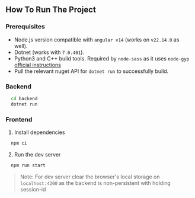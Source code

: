 ## How To Run The Project

### Prerequisites

- Node.js version compatible with `angular v14` (works on `v22.14.0` as well).
- Dotnet (works with `7.0.401`).
- Python3 and C++ build tools. Required by `node-sass` as it uses
  `node-gyp` [official instructions](https://github.com/nodejs/node-gyp?tab=readme-ov-file#on-unix)
- Pull the relevant nuget API for `dotnet run` to successfully build.

### Backend

```bash
  cd backend
  dotnet run
```

### Frontend

1. Install dependencies

```bash
  npm ci
```

2. Run the dev server

```bash
  npm run start
```

> Note:
> For dev server clear the browser's local storage on `localhost:4200` as the backend is non-persistent with holding
> session-id  
